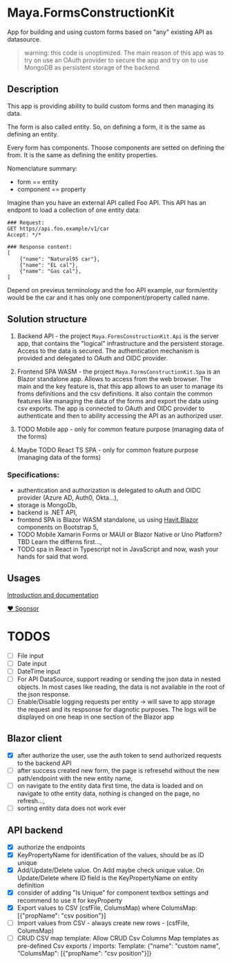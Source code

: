 # Maya.FormsConstructionKit

App for building and using custom forms based on "any" existing API as datasource.

> warning: this code is unoptimized. The main reason of this app was to try on use an OAuth provider to secure the app and try on to use MongoDB as persistent storage of the backend.

## Description

This app is providing ability to build custom forms and then managing its data.

The form is also called entity. So, on defining a form, it is the same as defining an entity.

Every form has components. Thoose components are setted on defining the from.
It is the same as defining the enitity properties.

Nomenclature summary:

- form == entity
- component == property

Imagine than you have an external API called Foo API. This API has an endpont to load a collection of one entity data:

`````HTTP
### Request:
GET https//api.foo.example/v1/car
Accept: */*

### Response content:
[
	{"name": "Natural95 car"},
	{"name": "EL cal"},
	{"name": "Gas cal"},
]
`````

Depend on previeus terminology and the foo API example, our form/entity would be the car and it has only one component/property called name.

## Solution structure

1. Backend API - the project `Maya.FormsConstructionKit.Api` is the server app, that contains the "logical" infrastructure and the 
persistent storage. Access to the data is secured. The authentication mechanism is provided and delegated to OAuth and OIDC provider.

2. Frontend SPA WASM - the project `Maya.FormsConstructionKit.Spa` is an Blazor standalone app. Allows to access from the web browser.
The main and the key feature is, that this app allows to an user to manage its froms definitions and the csv definitions. It 
also contain the common features like managing the data of the forms and export the data using csv exports.
The app is connected to OAuth and OIDC provider to authenticate and then to ability accessing the API as an authorized user.

3. TODO Mobile app - only for common feature purpose (managing data of the forms)

4. Maybe TODO React TS SPA - only for common feature purpose (managing data of the forms)

### Specifications:

- authentication and authorization is delegated to oAuth and OIDC provider (Azure AD, Auth0, Okta...),
- storage is MongoDb,
- backend is .NET API,
- frontend SPA is Blazor WASM standalone, us using [Havit.Blazor](https://github.com/havit/Havit.Blazor/) components on Bootstrap 5,
- TODO Mobile Xamarin Forms or MAUI or Blazor Native or Uno Platform? TBD Learn the differns first...,
- TODO spa in React in Typescript not in JavaScript and now, wash your hands for said that word.

## Usages
[Introduction and documentation](https://mayaleh.github.io/Maya.FormsConstructionKit/)

[♥ Sponsor](https://github.com/sponsors/mayaleh)



# TODOS

- [ ] File input
- [ ] Date input
- [ ] DateTime input
- [ ] For API DataSource, support reading or sending the json data in nested objects. In most cases like reading, the data is not available in the root of the json response.
- [ ] Enable/Disable logging requests per entity -> will save to app storage the request and its respsonse for diagnotic purposes. The logs will be displayed on one heap in one section of the Blazor app

## Blazor client
- [x] after authorize the user, use the auth token to send authorized requests to the backend API
- [ ] after success created new form, the page is refresehd without the new path/endpoint with the new entity name,
- [ ] on navigate to the entity data first time, the data is loaded and on navigate to othe entity data, nothing is changed on the page, no refresh...,
- [ ] sorting entity data does not work ever

## API backend
- [x] authorize the endpoints
- [x] KeyPropertyName for identification of the values, should be as ID unique
- [x] Add/Update/Delete value. On Add maybe check unique value. On Update/Delete where ID field is the KeyPropertyName on entity definition
- [x] consider of adding "Is Unique" for component textbox settings and recommend to use it for keyProperty
- [x] Export values to CSV (csfFile, ColumsMap) where ColumsMap: [{"propName": "csv position"}]
- [ ] Import values from CSV - always create new rows - (csfFile, ColumsMap)
- [ ] CRUD CSV map template: Allow CRUD Csv Columns Map templates as pre-defined Csv exports / imports: Template: {"name": "custom name", "ColumsMap": [{"propName": "csv position"}]}